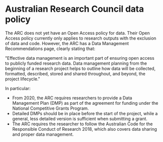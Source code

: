 # Australian Research Council data policy
The ARC  does not yet have an Open Access policy for data. Their Open Access policy currently only applies to research outputs with the exclusion of data and code.
However, the ARC has a Data Management Recommendations page, clearly stating that: 

"Effective data management is an important part of ensuring open access to publicly funded research data. Data management planning from the beginning of a research project helps to outline how data will be collected, formatted, described, stored and shared throughout, and beyond, the project lifecycle."

In particular:

* From 2020, the ARC requires researchers to provide a Data Management Plan (DMP) as part of the agreement for funding under the National Competitive Grants Program.
* Detailed DMPs should be in place before the start of the project, while a general, less detailed version is sufficient when submitting a grant.
* The ARC requires the researcher to follow the Australian Code for the Responsible Conduct of Research 2018, which also covers data sharing and proper data management. 
